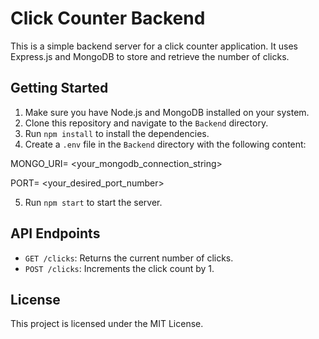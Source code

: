 # Click Counter Backend

This is a simple backend server for a click counter application. It uses Express.js and MongoDB to store and retrieve the number of clicks.

## Getting Started

1. Make sure you have Node.js and MongoDB installed on your system.
2. Clone this repository and navigate to the `Backend` directory.
3. Run `npm install` to install the dependencies.
4. Create a `.env` file in the `Backend` directory with the following content:

MONGO_URI= <your_mongodb_connection_string> 

PORT= <your_desired_port_number>

5. Run `npm start` to start the server.

## API Endpoints

- `GET /clicks`: Returns the current number of clicks.
- `POST /clicks`: Increments the click count by 1.

## License

This project is licensed under the MIT License.

